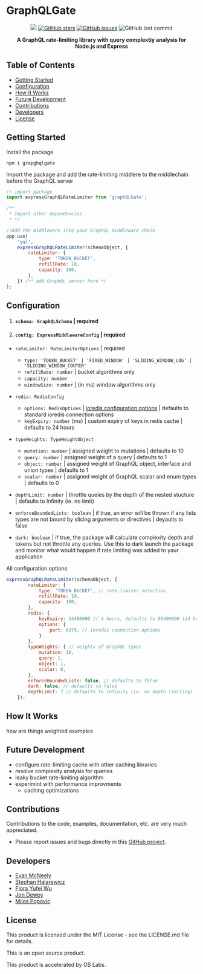 # GraphQLGate

<div align="center">

<a href="https://github.com/oslabs-beta/GraphQL-Gate"><img src="https://img.shields.io/badge/license-MIT-blue"/></a> <a href="https://github.com/oslabs-beta/GraphQL-Gate/stargazers"><img alt="GitHub stars" src="https://img.shields.io/github/stars/oslabs-beta/GraphQL-Gate"></a> <a href="https://github.com/oslabs-beta/GraphQL-Gate/issues"><img alt="GitHub issues" src="https://img.shields.io/github/issues/oslabs-beta/GraphQL-Gate"></a> <img alt="GitHub last commit" src="https://img.shields.io/github/last-commit/oslabs-beta/GraphQL-Gate">

   <p align="center"> <strong>A GraphQL rate-limiting library with query complextiy analysis for Node.js and Express</strong></p>
   </div>

## Table of Contents

-   [Getting Started](#getting-started)
-   [Configuration](#configuration)
-   [How It Works](#how-it-works)
-   [Future Development](#future-development)
-   [Contributions](#contributions)
-   [Developers](#developers)
-   [License](#license)

## <a name="getting-started"></a> Getting Started

Install the package

```
npm i grapghqlgate
```

Import the package and add the rate-limiting middlere to the middlechain before the GraphQL server

```javascript
// import package
import expressGraphQLRateLimiter from 'graphQLGate';

/**
 * Import other dependencies
 * */

//Add the middleware into your GraphQL middleware chain
app.use(
    'gql',
    expressGraphQLRateLimiter(schemaObject, {
        rateLimiter: {
            type: 'TOKEN_BUCKET',
            refillRate: 10,
            capacity: 100,
        },
    }) /** add GraphQL server here */
);
```

## <a name="configuration"></a> Configuration


1. #### `schema: GraphQLSchema` | required

2. #### `config: ExpressMiddlewareConfig` | required

-   `rateLimiter: RateLimiterOptions` | required

    -   `type: 'TOKEN_BUCKET' | 'FIXED_WINDOW' | 'SLIDING_WINDOW_LOG' | 'SLIDING_WINDOW_COUTER'`
    -   `refillRate: number` | bucket algorithms only
    -   `capacity: number`
    -   `windowSize: number` | (in ms) window algorithms only

-   `redis: RedisConfig`

    -   `options: RedisOptions` | [ioredis configuration options](https://github.com/luin/ioredis) | defaults to standard ioredis connection options
    -   `keyExpiry: number` (ms) | custom expiry of keys in redis cache | defaults to 24 hours

-   `typeWeights: TypeWeightObject`

    -    `mutation: number` | assigned weight to mutations | defaults to 10
    -    `query: number` | assigned weight of a query | defaults to 1
    -    `object: number` | assigned weight of GraphQL object, interface and union types | defaults to 1
    -    `scalar: number` | assigned weight of GraphQL scalar and enum types | defaults to 0

-  `depthLimit: number` | throttle queies by the depth of the nested stucture | defaults to Infinity (ie. no limit)
-  `enforceBoundedLists: boolean` | if true, an error will be thrown if any lists types are not bound by slicing arguments or directives | deyaults to false
- `dark: boolean` | if true, the package will calculate complexity depth and tokens but not throttle any queries. Use this to dark launch the package and monitor what would happen if rate limiting was added to yaur application

All configuration options

```javascript
expressGraphQLRateLimiter(schemaObject, {
        rateLimiter: {
            type: 'TOKEN_BUCKET', // rate-limiter selection
            refillRate: 10,
            capacity: 100,
        },
        redis: {
            keyExpiry: 14400000 // 4 hours, defaults to 86400000 (24 hours)
            options: {
                port: 6379, // ioredis connection options
            }
        },
        typeWeights: { // weights of GraphQL types
            mutation: 10,
            query: 1,
            object: 1,
            scalar: 0,
        },
        enforceBoundedLists: false, // defaults to false
        dark: false, // defaults to false
        depthLimit: 7 // defaults to Infinity (ie. no depth limiting)
    });
```

## <a name="how-it-works"></a> How It Works

how are things weighted examples

## <a name="future-development"></a> Future Development

-   configure rate-limiting cache with other caching libraries
-   resolve complexity analysis for queries
-   leaky bucket rate-limiting algorithm
-   experimint with performance improvments
    -   caching optimizations

## <a name="contributions"></a> Contributions

Contributions to the code, examples, documentation, etc. are very much appreciated.

-   Please report issues and bugs directly in this [GitHub project](https://github.com/oslabs-beta/GraphQL-Gate/issues).

## <a name="developers"></a> Developers

-   [Evan McNeely](https://github.com/evanmcneely)
-   [Stephan Halarewicz](https://github.com/shalarewicz)
-   [Flora Yufei Wu](https://github.com/feiw101)
-   [Jon Dewey](https://github.com/donjewey)
-   [Milos Popovic](https://github.com/milos381)

## <a name="license"></a> License

This product is licensed under the MIT License - see the LICENSE.md file for details.

This is an open source product.

This product is accelerated by OS Labs.
